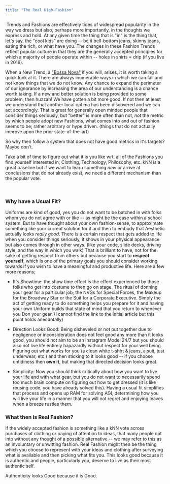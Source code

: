 ```yaml
---
title: "The Real High-Fashion"
---
```


​
Trends and Fashions are effectively tides of widespread popularity in the way we dress but also, perhaps more importantly, in the thoughts we express and hold.
At any given time the thing that is "in" is the thing that, let's say, the "cool kids" are doing -- be it bell-bottom jeans, skinny jeans, eating the rich, or what have you. The changes in these Fashion Trends reflect popular culture in that they are the generally accepted principles for which a majority of people operate within -- holes in shirts = drip (if you live in 2016).

When a New Trend, a ["Bossa Nova"](https://en.wikipedia.org/wiki/Bossa_nova) if you will, arises, it is worth taking a quick look at it. There are always inumerable ways in which we can fail and not know things that we do not know. Any chance to expand the perimeter of our ignorance by increasing the area of our understanding is a chance worth taking. If a new and better solution is being provided to some problem, then huzzah! We have gotten a bit more good. If not then at least we understand that another local optima has been discovered and we can act accordingly. That is great for generally open minded people that consider things seriously, but "better" is more often than not, _not_ the metric by which people adopt new Fashions, what comes into and out of fashion seems to be; rather arbitrary or hype driven. (things that do not actually improve upon the prior state-of-the-art)

So why then follow a system that does not have good metrics in it's targets? Maybe don't.

Take a bit of time to figure out what it is you like wrt. all of the Fashions you find yourself interested in; Clothing, Technology, Philosophy, etc. kNN is a great baseline but if we want to learn something _new_ or arrive at conclusions that do not already exist, we need a different mechanism than the popular vote.

​

### Why have a Usual Fit?

Uniforms are kind of good, yes you do not want to be batched in with folks whom you do not agree with or like -- as might be the case within a school system. But to have thought about your own fashion-sense, to approximate something like your current solution for it and then to embody that Aesthetic actually looks _really good_. There is a certain respect that gets added to life when you consider things seriously, it shows in your physical appearance but also comes through in other ways. (like your code, slide decks, driving style, and the way in which you walk) That is brilliant to have, not for the sake of getting respect from others but because you start to **respect yourself**, which is one of the primary goals you should consider working towards if you wish to have a meaningful and productive life. Here are a few more reasons;

- It's Showtime: the show time effect is the effect experienced by those folks who get into costume to then go on stage. The ritual of donning your gear for a particular job; the NVGs for Special Forces, the Makeup for the Broadway Star or the Suit for a Corporate Executive. Simply the act of getting ready to do something helps you prepare for it and having your own Uniform builds that state of mind that you return to whenever you Don your gear. (I cannot find the link to the initial article but this point holds anecdotally)

- Direction Looks Good: Being disheveled or not put together due to negligence or inconsideration does not feel good any more than it looks good, you should not aim to be an Instagram Model 24/7 but you should also not live life entirely hapazardly without respect for your well being. Figuring out what works for you (a clean white t-shirt & jeans, a suit, just underwear, etc.) and then sticking to it looks good -- if you choose untidiness then **own it**, but making that directed decision looks great.

- Simplicity: Now you should think critically about how you want to live your life and with what gear, but you do not want to necessarily spend too much brain compute on figuring out how to get dressed (it is like reusing code, you have already solved this). Having a usual fit simplifies that process and opens up RAM for solving AGI, determining how you will live your life in a manner that you will not regret and enjoying leaves when a breeze rustles them.

### What then is Real Fashion?

If the widely accepted fashion is something like a kNN vote across purchases of clothing or paying of attention to ideas, that many people opt into without any thought of a possible alternative -- we may refer to this as an involuntary or unwitting fashion. Real Fashion might then be the thing which you choose to represent with your ideas and clothing after surveying what is available and then picking what fits you. This looks good because it is authentic and people, particularly you, deserve to live as their most authentic self.

Authenticity looks Good because it is Good.

​
